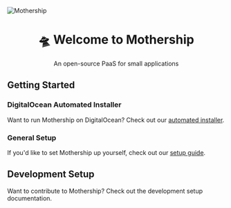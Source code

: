 ![Mothership](https://imgur.com/6InUcxa.png)

<h1 align="center">🛸 Welcome to Mothership</h1>

<p align="center">An open-source PaaS for small applications</p>

## Getting Started

### DigitalOcean Automated Installer

Want to run Mothership on DigitalOcean? Check out our [automated installer](https://github.com/mothership-paas/mothership-setup).

### General Setup

If you'd like to set Mothership up yourself, check out our [setup guide](./docs/setup-guide.md).

## Development Setup

Want to contribute to Mothership? Check out the development setup documentation.
